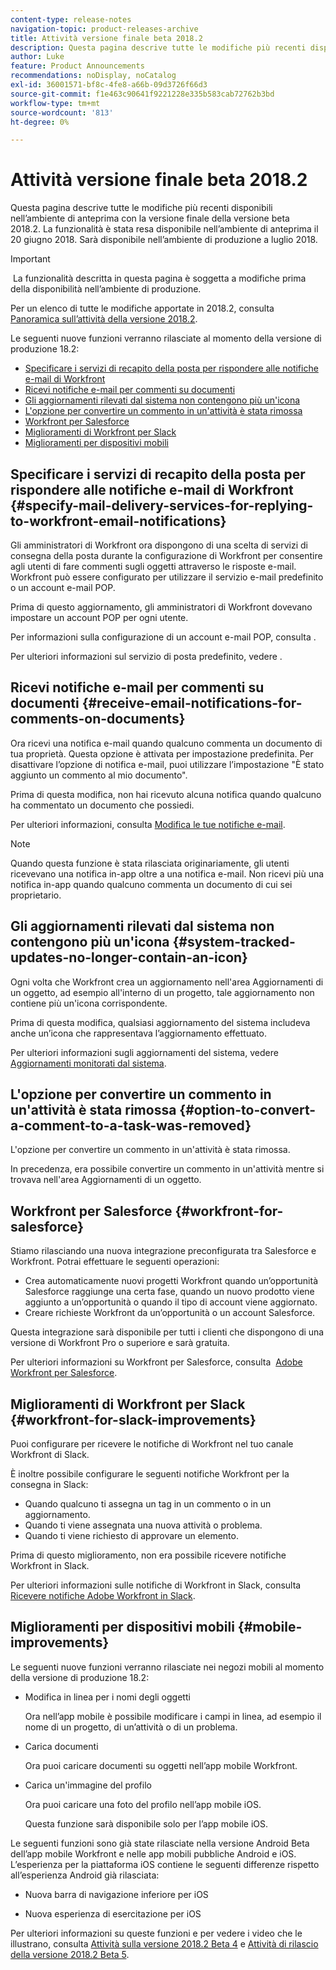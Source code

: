 ```yaml
---
content-type: release-notes
navigation-topic: product-releases-archive
title: Attività versione finale beta 2018.2
description: Questa pagina descrive tutte le modifiche più recenti disponibili nell’ambiente di anteprima con la versione finale della versione beta 2018.2. La funzionalità è stata resa disponibile nell’ambiente di anteprima il 20 giugno 2018. Sarà disponibile nell’ambiente di produzione a luglio 2018.
author: Luke
feature: Product Announcements
recommendations: noDisplay, noCatalog
exl-id: 36001571-bf8c-4fe8-a66b-09d3726f66d3
source-git-commit: f1e463c90641f9221228e335b583cab72762b3bd
workflow-type: tm+mt
source-wordcount: '813'
ht-degree: 0%

---
```


# Attività versione finale beta 2018.2

Questa pagina descrive tutte le modifiche più recenti disponibili nell’ambiente di anteprima con la versione finale della versione beta 2018.2. La funzionalità è stata resa disponibile nell’ambiente di anteprima il 20 giugno 2018. Sarà disponibile nell’ambiente di produzione a luglio 2018.

>[!IMPORTANT]
>
> La funzionalità descritta in questa pagina è soggetta a modifiche prima della disponibilità nell’ambiente di produzione.

Per un elenco di tutte le modifiche apportate in 2018.2, consulta  [Panoramica sull’attività della versione 2018.2](../../../../product-announcements/product-releases/quarterly-release-archive/2018.2-release-activity/2018-2-release-activity-overview.md).

Le seguenti nuove funzioni verranno rilasciate al momento della versione di produzione 18.2:

* [Specificare i servizi di recapito della posta per rispondere alle notifiche e-mail di Workfront](#specify-mail-delivery-services-for-replying-to-workfront-email-notifications)
* [Ricevi notifiche e-mail per commenti su documenti](#receive-email-notifications-for-comments-on-documents)
* [Gli aggiornamenti rilevati dal sistema non contengono più un&#39;icona](#system-tracked-updates-no-longer-contain-an-icon)
* [L&#39;opzione per convertire un commento in un&#39;attività è stata rimossa](#option-to-convert-a-comment-to-a-task-was-removed)
* [Workfront per Salesforce](#workfront-for-salesforce)
* [Miglioramenti di Workfront per Slack](#workfront-for-slack-improvements)
* [Miglioramenti per dispositivi mobili](#mobile-improvements)

## Specificare i servizi di recapito della posta per rispondere alle notifiche e-mail di Workfront {#specify-mail-delivery-services-for-replying-to-workfront-email-notifications}

Gli amministratori di Workfront ora dispongono di una scelta di servizi di consegna della posta durante la configurazione di Workfront per consentire agli utenti di fare commenti sugli oggetti attraverso le risposte e-mail. Workfront può essere configurato per utilizzare il servizio e-mail predefinito o un account e-mail POP.

Prima di questo aggiornamento, gli amministratori di Workfront dovevano impostare un account POP per ogni utente. 

Per informazioni sulla configurazione di un account e-mail POP, consulta .

Per ulteriori informazioni sul servizio di posta predefinito, vedere .

## Ricevi notifiche e-mail per commenti su documenti {#receive-email-notifications-for-comments-on-documents}

Ora ricevi una notifica e-mail quando qualcuno commenta un documento di tua proprietà. Questa opzione è attivata per impostazione predefinita. Per disattivare l’opzione di notifica e-mail, puoi utilizzare l’impostazione &quot;È stato aggiunto un commento al mio documento&quot;.

Prima di questa modifica, non hai ricevuto alcuna notifica quando qualcuno ha commentato un documento che possiedi. 

Per ulteriori informazioni, consulta [Modifica le tue notifiche e-mail](../../../../workfront-basics/using-notifications/activate-or-deactivate-your-own-event-notifications.md).

>[!NOTE]
>
>Quando questa funzione è stata rilasciata originariamente, gli utenti ricevevano una notifica in-app oltre a una notifica e-mail. Non ricevi più una notifica in-app quando qualcuno commenta un documento di cui sei proprietario. 

## Gli aggiornamenti rilevati dal sistema non contengono più un&#39;icona {#system-tracked-updates-no-longer-contain-an-icon}

Ogni volta che Workfront crea un aggiornamento nell&#39;area Aggiornamenti di un oggetto, ad esempio all&#39;interno di un progetto, tale aggiornamento non contiene più un&#39;icona corrispondente.

Prima di questa modifica, qualsiasi aggiornamento del sistema includeva anche un’icona che rappresentava l’aggiornamento effettuato.

Per ulteriori informazioni sugli aggiornamenti del sistema, vedere [Aggiornamenti monitorati dal sistema](../../../../administration-and-setup/set-up-workfront/system-tracked-update-feeds/system-tracked-update-feeds.md).

## L&#39;opzione per convertire un commento in un&#39;attività è stata rimossa {#option-to-convert-a-comment-to-a-task-was-removed}

L&#39;opzione per convertire un commento in un&#39;attività è stata rimossa.

In precedenza, era possibile convertire un commento in un&#39;attività mentre si trovava nell&#39;area Aggiornamenti di un oggetto.

## Workfront per Salesforce {#workfront-for-salesforce}

Stiamo rilasciando una nuova integrazione preconfigurata tra Salesforce e Workfront. Potrai effettuare le seguenti operazioni:

* Crea automaticamente nuovi progetti Workfront quando un’opportunità Salesforce raggiunge una certa fase, quando un nuovo prodotto viene aggiunto a un’opportunità o quando il tipo di account viene aggiornato.
* Creare richieste Workfront da un’opportunità o un account Salesforce.

Questa integrazione sarà disponibile per tutti i clienti che dispongono di una versione di Workfront Pro o superiore e sarà gratuita.

Per ulteriori informazioni su Workfront per Salesforce, consulta  [Adobe Workfront per Salesforce](../../../../workfront-integrations-and-apps/using-workfront-with-salesforce/workfront-for-salesforce.md).

## Miglioramenti di Workfront per Slack {#workfront-for-slack-improvements}

Puoi configurare per ricevere le notifiche di Workfront nel tuo canale Workfront di Slack.

È inoltre possibile configurare le seguenti notifiche Workfront per la consegna in Slack:

* Quando qualcuno ti assegna un tag in un commento o in un aggiornamento.
* Quando ti viene assegnata una nuova attività o problema.
* Quando ti viene richiesto di approvare un elemento.

Prima di questo miglioramento, non era possibile ricevere notifiche Workfront in Slack.

Per ulteriori informazioni sulle notifiche di Workfront in Slack, consulta [Ricevere notifiche Adobe Workfront in Slack](../../../../workfront-integrations-and-apps/using-workfront-with-slack/receive-workfront-notifications-in-slack.md).

## Miglioramenti per dispositivi mobili {#mobile-improvements}

Le seguenti nuove funzioni verranno rilasciate nei negozi mobili al momento della versione di produzione 18.2:

* Modifica in linea per i nomi degli oggetti 

  Ora nell’app mobile è possibile modificare i campi in linea, ad esempio il nome di un progetto, di un’attività o di un problema.

* Carica documenti 

  Ora puoi caricare documenti su oggetti nell’app mobile Workfront.

* Carica un&#39;immagine del profilo 

  Ora puoi caricare una foto del profilo nell’app mobile iOS.

  Questa funzione sarà disponibile solo per l’app mobile iOS.

Le seguenti funzioni sono già state rilasciate nella versione Android Beta dell’app mobile Workfront e nelle app mobili pubbliche Android e iOS. L’esperienza per la piattaforma iOS contiene le seguenti differenze rispetto all’esperienza Android già rilasciata:

* Nuova barra di navigazione inferiore per iOS 

* Nuova esperienza di esercitazione per iOS 

Per ulteriori informazioni su queste funzioni e per vedere i video che le illustrano, consulta [Attività sulla versione 2018.2 Beta 4](../../../../product-announcements/product-releases/quarterly-release-archive/2018.2-release-activity/2018-2-beta-4-release-activity.md) e [Attività di rilascio della versione 2018.2 Beta 5](../../../../product-announcements/product-releases/quarterly-release-archive/2018.2-release-activity/2018-2-beta-5-release-activity.md).
